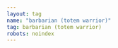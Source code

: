 ```yaml
---
layout: tag
name: "barbarian (totem warrior)"
tag: barbarian (totem warrior)
robots: noindex
---
```

